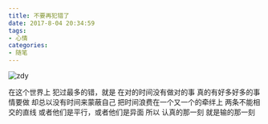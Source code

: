 ```yaml
---
title: 不要再犯错了
date: 2017-8-04 20:34:59
tags:
- 心情
categories:
- 随笔
---
```

![zdy](/images/do-not-make-mistakes-again.jpg)
<!-- more -->
在这个世界上
犯过最多的错，就是
在对的时间没有做对的事
真的有好多好多的事情要做
却总以没有时间来蒙蔽自己
把时间浪费在一个又一个的牵绊上
两条不能相交的直线
或者他们是平行，或者他们是异面
所以
认真的那一刻
就是输的那一刻